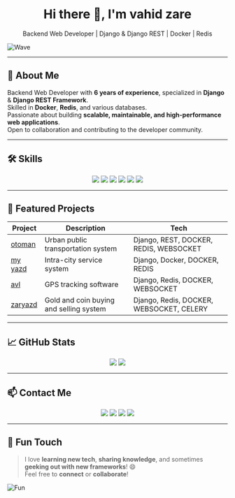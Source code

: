 <!-- HEADER -->
<h1 align="center">
  Hi there 👋, I'm vahid zare
</h1>
<p align="center">
  Backend Web Developer | Django & Django REST | Docker | Redis
</p>

![Wave](https://media.giphy.com/media/hvRJCLFzcasrR4ia7z/giphy.gif)

---

## 🚀 About Me
Backend Web Developer with **6 years of experience**, specialized in **Django** & **Django REST Framework**.  
Skilled in **Docker**, **Redis**, and various databases.  
Passionate about building **scalable, maintainable, and high-performance web applications**.  
Open to collaboration and contributing to the developer community.

---

## 🛠️ Skills
<p align="center">
  <img src="https://img.shields.io/badge/Python-3776AB?style=for-the-badge&logo=python&logoColor=white&labelColor=ffde59&color=ffde59&animation=glow" />
  <img src="https://img.shields.io/badge/Django-092E20?style=for-the-badge&logo=django&logoColor=white&labelColor=6fdc8c&color=6fdc8c&animation=glow" />
  <img src="https://img.shields.io/badge/Docker-2496ED?style=for-the-badge&logo=docker&logoColor=white&labelColor=00cfff&color=00cfff&animation=glow" />
  <img src="https://img.shields.io/badge/Redis-DC382D?style=for-the-badge&logo=redis&logoColor=white&labelColor=ff6b6b&color=ff6b6b&animation=glow" />
  <img src="https://img.shields.io/badge/PostgreSQL-4169E1?style=for-the-badge&logo=postgresql&logoColor=white&labelColor=8fa3ff&color=8fa3ff&animation=glow" />
  <img src="https://img.shields.io/badge/MySQL-4479A1?style=for-the-badge&logo=mysql&logoColor=white&labelColor=66ccff&color=66ccff&animation=glow" />
</p>

---

## 📂 Featured Projects
| Project | Description | Tech |
|---------|-------------|------|
| [otoman](#) | Urban public transportation system | Django, REST, DOCKER, REDIS, WEBSOCKET |
| [my yazd](#) | Intra-city service system | Django, Docker, DOCKER, REDIS |
| [avl](#) | GPS tracking software | Django, Redis, DOCKER, WEBSOCKET |
| [zaryazd](#) | Gold and coin buying and selling system | Django, Redis, DOCKER, WEBSOCKET, CELERY |


---

## 📈 GitHub Stats
<p align="center">
  <img src="https://github-readme-stats.vercel.app/api?username=yourusername&show_icons=true&theme=radical" />
  <img src="https://github-readme-stats.vercel.app/api/top-langs/?username=yourusername&layout=compact&theme=radical" />
</p>

---

## 📫 Contact Me
<p align="center">
  <a href="your-linkedin-link"><img src="https://img.shields.io/badge/LinkedIn-0077B5?style=for-the-badge&logo=linkedin&logoColor=white"/></a>
  <a href="mailto:your.email@example.com"><img src="https://img.shields.io/badge/Email-D14836?style=for-the-badge&logo=gmail&logoColor=white"/></a>
  <a href="your-twitter-link"><img src="https://img.shields.io/badge/Twitter-1DA1F2?style=for-the-badge&logo=twitter&logoColor=white"/></a>
  <a href="your-website-link"><img src="https://img.shields.io/badge/Website-0A66C2?style=for-the-badge&logo=google-chrome&logoColor=white"/></a>
</p>

---

## 🎉 Fun Touch
> I love **learning new tech**, **sharing knowledge**, and sometimes **geeking out with new frameworks**! 😄  
> Feel free to **connect** or **collaborate**!

![Fun](https://media.giphy.com/media/ASd0Ukj0y3qMM/giphy.gif)

